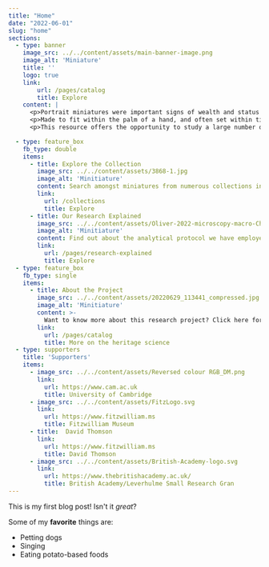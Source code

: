 ```yaml
---
title: "Home"
date: "2022-06-01"
slug: "home"
sections:
  - type: banner
    image_src: ../../content/assets/main-banner-image.png
    image_alt: 'Miniature'
    title: ''
    logo: true
    link:
        url: /pages/catalog
        title: Explore
    content: |
      <p>Portrait miniatures were important signs of wealth and status in Elizabethan and Stuart England and often carried highly personal and symbolic meaning to their owners. They were an important part of English artistic tradition and much more popular than elsewhere in early modern Europe.</p>
      <p>Made to fit within the palm of a hand, and often set within tiny lockets adorned with precious stones and enamel-detailing, English portrait miniatures need protection from the damaging effects of handling, light and moisture. Today, surviving examples are therefore typically viewed through the cover glasses of their lockets while set securely within dimly lit display cases in museums. The extraordinary detail and exquisite artistry of miniatures is hard to appreciate under these circumstances.</p>
      <p>This resource offers the opportunity to study a large number of these intricate portraits of men and women of a previous age in greater detail than has ever before been possible. Unlock for yourself centuries-old secrets surrounding the artists, the sitters, the materials used and more.</p>

  - type: feature_box
    fb_type: double
    items:
      - title: Explore the Collection
        image_src: ../../content/assets/3868-1.jpg
        image_alt: 'Minitiature'
        content: Search amongst miniatures from numerous collections investigated during the project. Access technical images and analytical results, compare multiple objects and images and view high-magnification details of miniatures.
        link:
          url: /collections
          title: Explore
      - title: Our Research Explained
        image_src: ../../content/assets/Oliver-2022-microscopy-macro-Christine-compressed.jpg
        image_alt: 'Minitiature'
        content: Find out about the analytical protocol we have employed to investigate miniatures, in the lab and on the road.       
        link:
          url: /pages/research-explained
          title: Explore
  - type: feature_box
    fb_type: single
    items:
      - title: About the Project
        image_src: ../../content/assets/20220629_113441_compressed.jpg
        image_alt: 'Minitiature'
        content: >-
          Want to know more about this research project? Click here for further information on the researchers, the work undertaken to date, collaborating institutions and plans for future expansion of this resource.
        link:
          url: /pages/catalog
          title: More on the heritage science     
  - type: supporters
    title: 'Supporters'
    items:
      - image_src: ../../content/assets/Reversed colour RGB_DM.png
        link:
          url: https://www.cam.ac.uk
          title: University of Cambridge
      - image_src: ../../content/assets/FitzLogo.svg
        link:
          url: https://www.fitzwilliam.ms
          title: Fitzwilliam Museum          
      - title:  David Thomson
        link:
          url: https://www.fitzwilliam.ms
          title: David Thomson     
      - image_src: ../../content/assets/British-Academy-logo.svg
        link:
          url: https://www.thebritishacademy.ac.uk/
          title: British Academy/Leverhulme Small Research Gran               
---
```


This is my first blog post! Isn't it *great*?

Some of my **favorite** things are:

* Petting dogs
* Singing
* Eating potato-based foods